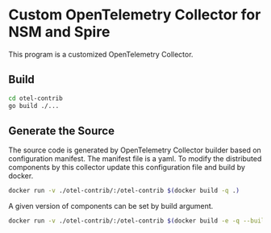 # Custom OpenTelemetry Collector for NSM and Spire

This program is a customized OpenTelemetry Collector.

## Build

```bash
cd otel-contrib
go build ./...
```

## Generate the Source

The source code is generated by OpenTelemetry Collector builder based on configuration manifest. The manifest file is a yaml. To modify the distributed components by this collector update this configuration file and build by docker.

```bash
docker run -v ./otel-contrib/:/otel-contrib $(docker build -q .)
```

A given version of components can be set by build argument.

```bash
docker run -v ./otel-contrib/:/otel-contrib $(docker build -e -q --build-arg OTEL_VERSION=0.85.0 .)
```
